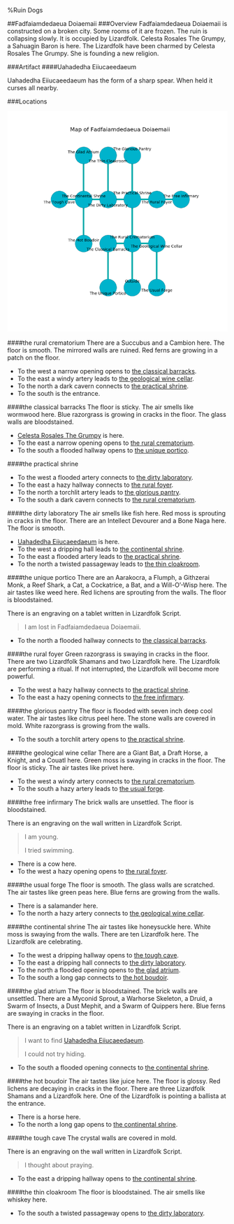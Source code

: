 %Ruin Dogs

##Fadfaiamdedaeua Doiaemaii
###Overview
Fadfaiamdedaeua Doiaemaii is constructed on a broken city. Some rooms of it are frozen. The ruin is collapsing slowly. It is occupied by Lizardfolk. <a name="Celesta-Rosales-The-Grumpy"></a>Celesta Rosales The Grumpy, a Sahuagin Baron is here. The Lizardfolk have been charmed by Celesta Rosales The Grumpy. She  is founding a new religion. 



###Artifact
####<a name="Uahadedha-Eiiucaeedaeum"></a>Uahadedha Eiiucaeedaeum


Uahadedha Eiiucaeedaeum has the form of a sharp spear. When held it curses all nearby. 





###Locations


![](../v2/images/Fadfaiamdedaeua-Doiaemaii.png)

####<a name="the-rural-crematorium"></a>the rural crematorium
There are a Succubus and a Cambion here. The floor is smooth. The mirrored walls are ruined. Red ferns are growing in a patch on the floor. 



* To the west a narrow opening opens to [the classical barracks](#the-classical-barracks).
* To the east a windy artery leads to [the geological wine cellar](#the-geological-wine-cellar).
* To the north a dark cavern connects to [the practical shrine](#the-practical-shrine).
* To the south is the entrance.


####<a name="the-classical-barracks"></a>the classical barracks
The floor is sticky. The air smells like wormwood here. Blue razorgrass is growing in cracks in the floor. The glass walls are bloodstained. 



* [Celesta Rosales The Grumpy](#Celesta-Rosales-The-Grumpy) is here.
* To the east a narrow opening opens to [the rural crematorium](#the-rural-crematorium).
* To the south a flooded hallway opens to [the unique portico](#the-unique-portico).


####<a name="the-practical-shrine"></a>the practical shrine




* To the west a flooded artery connects to [the dirty laboratory](#the-dirty-laboratory).
* To the east a hazy hallway connects to [the rural foyer](#the-rural-foyer).
* To the north a torchlit artery leads to [the glorious pantry](#the-glorious-pantry).
* To the south a dark cavern connects to [the rural crematorium](#the-rural-crematorium).


####<a name="the-dirty-laboratory"></a>the dirty laboratory
The air smells like fish here. Red moss is sprouting in cracks in the floor. There are an Intellect Devourer and a Bone Naga here. The floor is smooth. 



* [Uahadedha Eiiucaeedaeum](#Uahadedha-Eiiucaeedaeum) is here.
* To the west a dripping hall leads to [the continental shrine](#the-continental-shrine).
* To the east a flooded artery leads to [the practical shrine](#the-practical-shrine).
* To the north a twisted passageway leads to [the thin cloakroom](#the-thin-cloakroom).


####<a name="the-unique-portico"></a>the unique portico
There are an Aarakocra, a Flumph, a Githzerai Monk, a Reef Shark, a Cat, a Cockatrice, a Bat, and a Will-O’-Wisp here. The air tastes like weed here. Red lichens are sprouting from the walls. The floor is bloodstained. 

There is an engraving on a tablet written in Lizardfolk Script. 

> I am lost in Fadfaiamdedaeua Doiaemaii.
>


* To the north a flooded hallway connects to [the classical barracks](#the-classical-barracks).


####<a name="the-rural-foyer"></a>the rural foyer
Green razorgrass is swaying in cracks in the floor. There are two Lizardfolk Shamans and two Lizardfolk here. The Lizardfolk are performing a ritual. If not interrupted, the Lizardfolk will become more powerful. 



* To the west a hazy hallway connects to [the practical shrine](#the-practical-shrine).
* To the east a hazy opening connects to [the free infirmary](#the-free-infirmary).


####<a name="the-glorious-pantry"></a>the glorious pantry
The floor is flooded with seven inch deep cool water. The air tastes like citrus peel here. The stone walls are covered in mold. White razorgrass is growing from the walls. 



* To the south a torchlit artery opens to [the practical shrine](#the-practical-shrine).


####<a name="the-geological-wine-cellar"></a>the geological wine cellar
There are a Giant Bat, a Draft Horse, a Knight, and a Couatl here. Green moss is swaying in cracks in the floor. The floor is sticky. The air tastes like privet here. 



* To the west a windy artery connects to [the rural crematorium](#the-rural-crematorium).
* To the south a hazy artery leads to [the usual forge](#the-usual-forge).


####<a name="the-free-infirmary"></a>the free infirmary
The brick walls are unsettled. The floor is bloodstained. 

There is an engraving on the wall written in Lizardfolk Script. 

> I am young.
>
> I tried swimming.
>


* There is a cow here.
* To the west a hazy opening opens to [the rural foyer](#the-rural-foyer).


####<a name="the-usual-forge"></a>the usual forge
The floor is smooth. The glass walls are scratched. The air tastes like green peas here. Blue ferns are growing from the walls. 



* There is a salamander here.
* To the north a hazy artery connects to [the geological wine cellar](#the-geological-wine-cellar).


####<a name="the-continental-shrine"></a>the continental shrine
The air tastes like honeysuckle here. White moss is swaying from the walls. There are ten Lizardfolk here. The Lizardfolk are celebrating. 



* To the west a dripping hallway opens to [the tough cave](#the-tough-cave).
* To the east a dripping hall connects to [the dirty laboratory](#the-dirty-laboratory).
* To the north a flooded opening opens to [the glad atrium](#the-glad-atrium).
* To the south a long gap connects to [the hot boudoir](#the-hot-boudoir).


####<a name="the-glad-atrium"></a>the glad atrium
The floor is bloodstained. The brick walls are unsettled. There are a Myconid Sprout, a Warhorse Skeleton, a Druid, a Swarm of Insects, a Dust Mephit, and a Swarm of Quippers here. Blue ferns are swaying in cracks in the floor. 

There is an engraving on a tablet written in Lizardfolk Script. 

> I want to find [Uahadedha Eiiucaeedaeum](#Uahadedha-Eiiucaeedaeum).
>
> I could not try hiding.
>


* To the south a flooded opening connects to [the continental shrine](#the-continental-shrine).


####<a name="the-hot-boudoir"></a>the hot boudoir
The air tastes like juice here. The floor is glossy. Red lichens are decaying in cracks in the floor. There are three Lizardfolk Shamans and a Lizardfolk here. One of the Lizardfolk is pointing a ballista at the entrance. 



* There is a horse here.
* To the north a long gap opens to [the continental shrine](#the-continental-shrine).


####<a name="the-tough-cave"></a>the tough cave
The crystal walls are covered in mold. 

There is an engraving on the wall written in Lizardfolk Script. 

> I thought about praying.
>


* To the east a dripping hallway opens to [the continental shrine](#the-continental-shrine).


####<a name="the-thin-cloakroom"></a>the thin cloakroom
The floor is bloodstained. The air smells like whiskey here. 



* To the south a twisted passageway opens to [the dirty laboratory](#the-dirty-laboratory).


